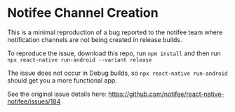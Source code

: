 # Notifee Channel Creation

This is a minimal reproduction of a bug reported to the notifee team where notification channels are not being created in release builds. 

To reproduce the issue, download this repo, run `npm install` and then run `npx react-native run-android --variant release`

The issue does not occur in Debug builds, so `npx react-native run-android` should get you a more functional app. 

See the original issue details here: 
https://github.com/notifee/react-native-notifee/issues/184
